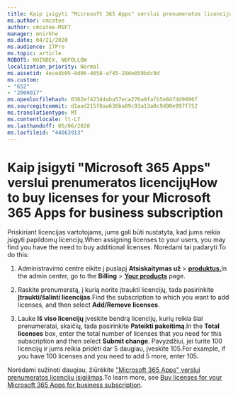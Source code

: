 ```yaml
---
title: Kaip įsigyti "Microsoft 365 Apps" verslui prenumeratos licencijų
ms.author: cmcatee
author: cmcatee-MSFT
manager: mnirkhe
ms.date: 04/21/2020
ms.audience: ITPro
ms.topic: article
ROBOTS: NOINDEX, NOFOLLOW
localization_priority: Normal
ms.assetid: 4ece4b95-0d06-4658-af45-28de859bdc9d
ms.custom:
- "652"
- "2000017"
ms.openlocfilehash: 0362ef42344aba57eca276a9fafb5e847dd9996f
ms.sourcegitcommit: d1aad215f8aa636ba89c93a13a0c9d90e997f752
ms.translationtype: MT
ms.contentlocale: lt-LT
ms.lasthandoff: 05/06/2020
ms.locfileid: "44063913"
---
```

# <a name="how-to-buy-licenses-for-your-microsoft-365-apps-for-business-subscription"></a><span data-ttu-id="06eec-102">Kaip įsigyti "Microsoft 365 Apps" verslui prenumeratos licencijų</span><span class="sxs-lookup"><span data-stu-id="06eec-102">How to buy licenses for your Microsoft 365 Apps for business subscription</span></span>

<span data-ttu-id="06eec-103">Priskiriant licencijas vartotojams, jums gali būti nustatyta, kad jums reikia įsigyti papildomų licencijų.</span><span class="sxs-lookup"><span data-stu-id="06eec-103">When assigning licenses to your users, you may find you have the need to buy additional licenses.</span></span> <span data-ttu-id="06eec-104">Norėdami tai padaryti:</span><span class="sxs-lookup"><span data-stu-id="06eec-104">To do this:</span></span>
  
1. <span data-ttu-id="06eec-105">Administravimo centre eikite į puslapį **Atsiskaitymas už** \> **[produktus.](https://go.microsoft.com/fwlink/p/?linkid=842054)**</span><span class="sxs-lookup"><span data-stu-id="06eec-105">In the admin center, go to the **Billing** \> **[Your products](https://go.microsoft.com/fwlink/p/?linkid=842054)** page.</span></span>

2. <span data-ttu-id="06eec-106">Raskite prenumeratą, į kurią norite įtraukti licencijų, tada pasirinkite **Įtraukti/šalinti licencijas**.</span><span class="sxs-lookup"><span data-stu-id="06eec-106">Find the subscription to which you want to add licenses, and then select **Add/Remove licenses**.</span></span>

3. <span data-ttu-id="06eec-107">Lauke **Iš viso licencijų** įveskite bendrą licencijų, kurių reikia šiai prenumeratai, skaičių, tada pasirinkite **Pateikti pakeitimą**.</span><span class="sxs-lookup"><span data-stu-id="06eec-107">In the **Total licenses** box, enter the total number of licenses that you need for this subscription and then select **Submit change**.</span></span> <span data-ttu-id="06eec-108">Pavyzdžiui, jei turite 100 licencijų ir jums reikia pridėti dar 5 daugiau, įveskite 105.</span><span class="sxs-lookup"><span data-stu-id="06eec-108">For example, if you have 100 licenses and you need to add 5 more, enter 105.</span></span>

<span data-ttu-id="06eec-109">Norėdami sužinoti daugiau, žiūrėkite ["Microsoft 365 Apps" verslui prenumeratos licencijų įsigijimas](https://docs.microsoft.com/office365/admin/subscriptions-and-billing/buy-licenses).</span><span class="sxs-lookup"><span data-stu-id="06eec-109">To learn more, see [Buy licenses for your Microsoft 365 Apps for business subscription](https://docs.microsoft.com/office365/admin/subscriptions-and-billing/buy-licenses).</span></span>